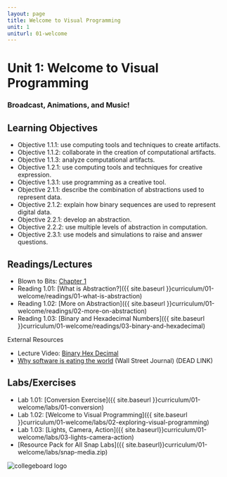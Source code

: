 ```yaml
---
layout: page
title: Welcome to Visual Programming
unit: 1
uniturl: 01-welcome
---
```



Unit 1: Welcome to Visual Programming
======================================
### Broadcast, Animations, and Music! 


Learning Objectives
-------------------
 * Objective 1.1.1: use computing tools and techniques to create artifacts.
 * Objective 1.1.2: collaborate in the creation of computational artifacts.
 * Objective 1.1.3: analyze computational artifacts.
 * Objective 1.2.1: use computing tools and techniques for creative expression.
 * Objective 1.3.1: use programming as a creative tool.
 * Objective 2.1.1: describe the combination of abstractions used to represent data.
 * Objective 2.1.2: explain how binary sequences are used to represent digital data.
 * Objective 2.2.1: develop an abstraction.
 * Objective 2.2.2: use multiple levels of abstraction in computation.
 * Objective 2.3.1: use models and simulations to raise and answer questions.

Readings/Lectures
-----------------
 * Blown to Bits: [Chapter 1](http://www.bitsbook.com/wp-content/uploads/2008/12/chapter1.pdf)
 * Reading 1.01: [What is Abstraction?]({{ site.baseurl }}curriculum/01-welcome/readings/01-what-is-abstraction)
 * Reading 1.02: [More on Abstraction]({{ site.baseurl }}curriculum/01-welcome/readings/02-more-on-abstraction)
 * Reading 1.03: [Binary and Hexadecimal Numbers]({{ site.baseurl }}curriculum/01-welcome/readings/03-binary-and-hexadecimal)
 
External Resources
 
 * Lecture Video: [Binary Hex Decimal](http://www.screencast.com/t/c2tp610y1tx6)
 * [Why software is eating the world](http://online.wsj.com/article/SB10001424053111903480904576512250915629460.html) (Wall Street Journal) (DEAD LINK)


Labs/Exercises
--------------
 * Lab 1.01: [Conversion Exercise]({{ site.baseurl }}curriculum/01-welcome/labs/01-conversion)
 * Lab 1.02: [Welcome to Visual Programming]({{ site.baseurl }}curriculum/01-welcome/labs/02-exploring-visual-programming)
 * Lab 1.03: [Lights, Camera, Action]({{ site.baseurl}}curriculum/01-welcome/labs/03-lights-camera-action)
 * [Resource Pack for All Snap Labs]({{ site.baseurl}}curriculum/01-welcome/labs/snap-media.zip)


![collegeboard logo](http://bjc-nc.github.io/bjc-course/img/cb.png)
